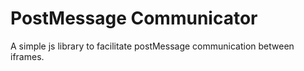 # PostMessage Communicator

A simple js library to facilitate postMessage communication between iframes.
